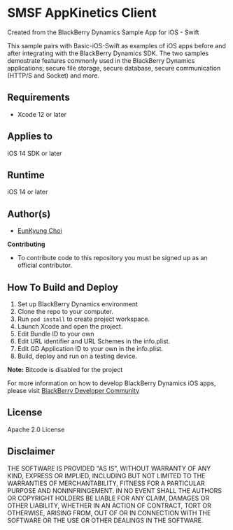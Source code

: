 # SMSF AppKinetics Client

Created from the BlackBerry Dynamics Sample App for iOS - Swift

This sample pairs with Basic-iOS-Swift as examples of iOS apps before and after integrating with the BlackBerry Dynamics SDK. The two samples demostrate features commonly used in the BlackBerry Dynamics applications; secure file storage, secure database, secure communication (HTTP/S and Socket) and more.


## Requirements

* Xcode 12 or later


## Applies to

iOS 14 SDK or later


## Runtime

iOS 14 or later


## Author(s)

* [EunKyung Choi](http://www.twitter.com/echotown)

**Contributing**

* To contribute code to this repository you must be signed up as an official contributor.


## How To Build and Deploy

1. Set up BlackBerry Dynamics environment
2. Clone the repo to your computer.
3. Run `pod install` to create project workspace.
4. Launch Xcode and open the project.
5. Edit Bundle ID to your own
6. Edit URL identifier and URL Schemes in the info.plist.
7. Edit GD Application ID to your own in the info.plist.
8. Build, deploy and run on a testing device. 

**Note:** Bitcode is disabled for the project

For more information on how to develop BlackBerry Dynamics iOS apps, please visit [BlackBerry Developer Community](https://community.blackberry.com/community/gdn) 


## License

Apache 2.0 License


## Disclaimer

THE SOFTWARE IS PROVIDED "AS IS", WITHOUT WARRANTY OF ANY KIND, EXPRESS OR IMPLIED, INCLUDING BUT NOT LIMITED TO THE WARRANTIES OF MERCHANTABILITY, FITNESS FOR A PARTICULAR PURPOSE AND NONINFRINGEMENT. IN NO EVENT SHALL THE AUTHORS OR COPYRIGHT HOLDERS BE LIABLE FOR ANY CLAIM, DAMAGES OR OTHER LIABILITY, WHETHER IN AN ACTION OF CONTRACT, TORT OR OTHERWISE, ARISING FROM, OUT OF OR IN CONNECTION WITH THE SOFTWARE OR THE USE OR OTHER DEALINGS IN THE SOFTWARE.
